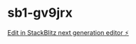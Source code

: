 # sb1-gv9jrx

[Edit in StackBlitz next generation editor ⚡️](https://stackblitz.com/~/github.com/ASC-cm/sb1-gv9jrx)